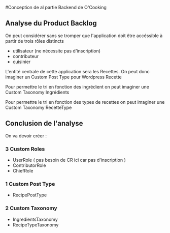 #Conception de al partie Backend de O'Cooking

## Analyse du Product Backlog

On peut considérer sans se tromper que l'application doit être accéssible à partir de trois rôles distincts

- utilisateur  (ne nécessite pas d'inscription)
- contributeur
- cuisinier

L'entité centrale de cette application sera les Recettes. On peut donc imaginer un Custom Post Type pour Wordpress Recette

Pour permettre le tri en fonction des ingrédient on peut imaginer une Custom Taxonomy Ingrédients

Pour permettre le tri en fonction des types de recettes on peut imaginer une Custom Taxonomy RecetteType

## Conclusion de l'analyse

On va devoir créer : 

### 3 Custom Roles

- UserRole ( pas besoin de CR ici car pas d'inscription )
- ContributorRole
- ChiefRole

### 1 Custom Post Type

- RecipePostType


### 2 Custom Taxonomy

- IngredientsTaxonomy
- RecipeTypeTaxonomy
